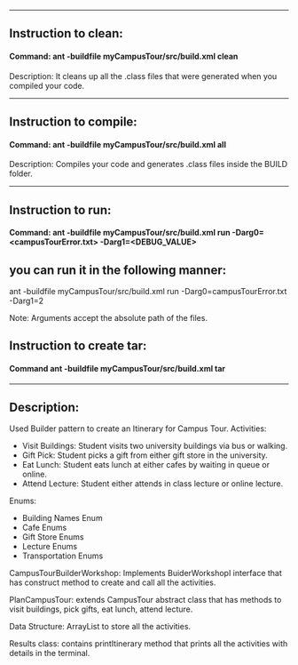 -----------------------------------------------------------------------
## Instruction to clean:

#### Command: ant -buildfile myCampusTour/src/build.xml clean

Description: It cleans up all the .class files that were generated when you
compiled your code.

-----------------------------------------------------------------------
## Instruction to compile:

#### Command: ant -buildfile myCampusTour/src/build.xml all

Description: Compiles your code and generates .class files inside the BUILD folder.

-----------------------------------------------------------------------
## Instruction to run:

#### Command: ant -buildfile myCampusTour/src/build.xml run -Darg0=<campusTourError.txt> -Darg1=<DEBUG_VALUE> 

## you can run it in the following manner:

ant -buildfile myCampusTour/src/build.xml run -Darg0=campusTourError.txt -Darg1=2

Note: Arguments accept the absolute path of the files.

## Instruction to create tar:

#### Command ant -buildfile myCampusTour/src/build.xml tar
-----------------------------------------------------------------------
## Description:
Used Builder pattern to create an Itinerary for Campus Tour.
 Activities:
  - Visit Buildings: Student visits two university buildings via bus or walking.
  - Gift Pick: Student picks a gift from either gift store in the university.
  - Eat Lunch: Student eats lunch at either cafes by waiting in queue or online.
  - Attend Lecture: Student either attends in class lecture or online lecture.

 Enums:
  - Building Names Enum
  - Cafe Enums
  - Gift Store Enums
  - Lecture Enums
  - Transportation Enums
 
 CampusTourBuilderWorkshop: Implements BuiderWorkshopI interface that has construct method to create and call all the activities.

 PlanCampusTour: extends CampusTour abstract class that has methods to visit buildings, pick gifts, eat lunch, attend lecture.

 Data Structure: ArrayList to store all the activities.

 Results class: contains printItinerary method that prints all the activities with details in the terminal.






